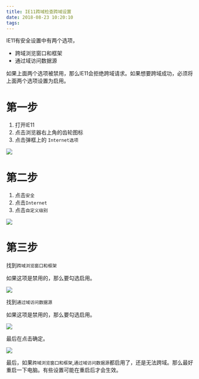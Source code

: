 ```yaml
---
title: IE11跨域检查跨域设置
date: 2018-08-23 10:20:10
tags:
---
```


IE11有安全设置中有两个选项，

- 跨域浏览窗口和框架
- 通过域访问数据源

如果上面两个选项被禁用，那么IE11会拒绝跨域请求。如果想要跨域成功，必须将上面两个选项设置为启用。


# 第一步

1. 打开IE11
2. 点击浏览器右上角的齿轮图标
3. 点击弹框上的 `Internet选项`

![](https://wdd-images.oss-cn-shanghai.aliyuncs.com/20180823102310_20uJ5k_Jietu20180823-102245.jpeg)

# 第二步

1. 点击`安全`
2. 点击`Internet`
3. 点击`自定义级别`

![](https://wdd-images.oss-cn-shanghai.aliyuncs.com/20180823103244_USZZfQ_Jietu20180823-103223.jpeg)

# 第三步

找到`跨域浏览窗口和框架`

如果这项是禁用的，那么要勾选启用。

![](https://wdd-images.oss-cn-shanghai.aliyuncs.com/20180823103506_t5pugZ_Jietu20180823-103456.jpeg)


找到`通过域访问数据源`

如果这项是禁用的，那么要勾选启用。

![](https://wdd-images.oss-cn-shanghai.aliyuncs.com/20180823103835_hDBxJg_Jietu20180823-103813.jpeg)

最后在点击确定。

![](https://wdd-images.oss-cn-shanghai.aliyuncs.com/20180823104124_nVXlJh_Jietu20180823-104111.jpeg)

最后，如果`跨域浏览窗口和框架`,`通过域访问数据源`都启用了，还是无法跨域。那么最好重启一下电脑。有些设置可能在重启后才会生效。